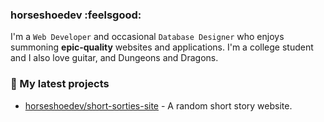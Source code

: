 ### horseshoedev :feelsgood:

I'm a `Web Developer` and occasional `Database Designer` who enjoys summoning **epic-quality** websites and applications. I'm a college
student and I also love guitar, and Dungeons and Dragons.

### 🌱 My latest projects

<!-- - [horseshoedev/horseshoedev](https://github.com/horseshoedev/horseshoedev) - My personal website -->
<!-- - [horseshoedev/cookbook-website](https://github.com/horseshoedev/cookbook-website) - Cookbook Website -->
- [horseshoedev/short-sorties-site](https://github.com/horseshoedev/short-sorties-site) - A random short story website.
<!-- - [horseshoedev/noir_digital_prints](https://github.com/horseshoedev/noir_digital_prints) - A black and white image generator website. -->
<!-- - [horseshoedev/whenisDnD](https://github.com/horseshoedev/whenisDnD) - A scheduling website for Dungeons and Dragons players. -->

<!-- ### 📰 Recent Blog Posts 
### ⭐ Recent Stars
### 🔭 Latest releases I've contributed to
### 🔨 My recent Pull Requests
### 📫 How to reach me:

- Website: 
- Email: 
-->
